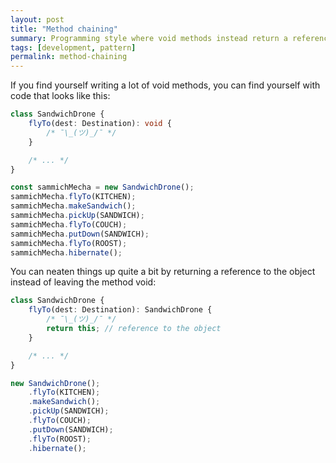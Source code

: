 ```yaml
---
layout: post
title: "Method chaining"
summary: Programming style where void methods instead return a reference to the object, allowing another method to be called immediately.
tags: [development, pattern]
permalink: method-chaining
---
```


If you find yourself writing a lot of <span class="tooltip" data-tooltip="Methods that don't return a value">void methods</span>, you can find yourself with code that looks like this:

```typescript
class SandwichDrone {
    flyTo(dest: Destination): void {
        /* ¯\_(ツ)_/¯ */
    }

    /* ... */
}

const sammichMecha = new SandwichDrone();
sammichMecha.flyTo(KITCHEN);
sammichMecha.makeSandwich();
sammichMecha.pickUp(SANDWICH);
sammichMecha.flyTo(COUCH);
sammichMecha.putDown(SANDWICH);
sammichMecha.flyTo(ROOST);
sammichMecha.hibernate();
```

You can neaten things up quite a bit by returning a reference to the object instead of leaving the method void:

```typescript
class SandwichDrone {
    flyTo(dest: Destination): SandwichDrone {
        /* ¯\_(ツ)_/¯ */
        return this; // reference to the object
    }

    /* ... */
}

new SandwichDrone();
    .flyTo(KITCHEN);
    .makeSandwich();
    .pickUp(SANDWICH);
    .flyTo(COUCH);
    .putDown(SANDWICH);
    .flyTo(ROOST);
    .hibernate();
```
